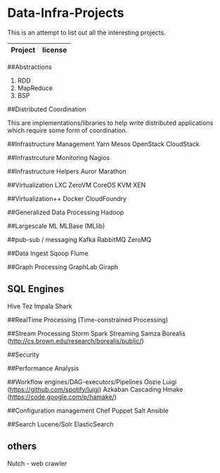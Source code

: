 Data-Infra-Projects
====================

This is an attempt to list out all the interesting projects.

| Project | license | 
|---------|---------|


##Abstractions
1. RDD
2. MapReduce
3. BSP


##Distributed Coordination

This are implementations/libraries to help write distributed applications which require some form of coordination.

##Infrastructure Management
Yarn
Mesos
OpenStack
CloudStack

##Infrastrcuture Monitoring
Nagios


##Infrastructure Helpers
Auror
Marathon


##Virtualization
LXC
ZeroVM
CoreOS
KVM
XEN

##Virtualization++
Docker
CloudFoundry

##Generalized Data Processing
Hadoop

##Largescale ML
MLBase (MLlib)

##pub-sub / messaging 
Kafka
RabbitMQ
ZeroMQ

##Data Ingest
Sqoop
Flume


##Graph Processing
GraphLab
Giraph

## SQL Engines
Hive
Tez
Impala
Shark

##RealTime Processing (Time-constrained Processing)

##Stream Processing
Storm
Spark Streaming
Samza
Borealis (http://cs.brown.edu/research/borealis/public/)

##Security

##Performance Analysis

##Workflow engines/DAG-executors/Pipelines
Oozie
Luigi (https://github.com/spotify/luigi)
Azkaban 
Cascading 
Hmake (https://code.google.com/p/hamake/)

##Configuration management 
Chef
Puppet
Salt
Ansible

##Search
Lucene/Solr
ElasticSearch

## others
Nutch - web crawler


